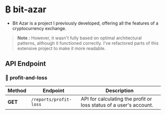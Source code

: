 # ₿ bit-azar
- Bit Azar is a project I previously developed, offering all the features of a cryptocurrency exchange.

> **Note :** However, it wasn't fully based on optimal architectural patterns, although it functioned correctly. I’ve refactored parts of this extensive project to make it more readable.

## API Endpoint

### 🔹 **profit-and-loss**
| Method | Endpoint               | Description                           |
|--------|------------------------|---------------------------------------|
| **GET**   | `/reports/profit-loss`         | API for calculating the profit or loss status of a user's account. |
